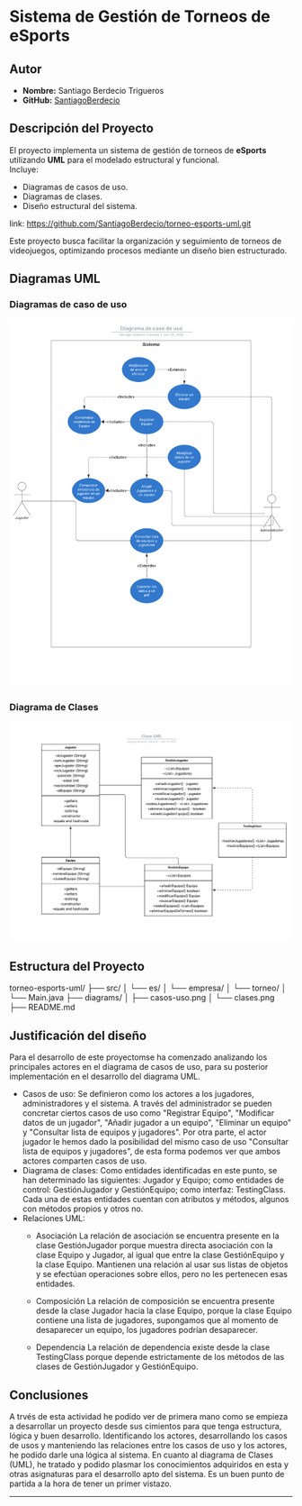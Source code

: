 # Sistema de Gestión de Torneos de eSports

## Autor
- **Nombre:** Santiago Berdecio Trigueros  
- **GitHub:** [SantiagoBerdecio](https://github.com/SantiagoBerdecio)

## Descripción del Proyecto
El proyecto implementa un sistema de gestión de torneos de **eSports** utilizando **UML** para el modelado estructural y funcional.  
Incluye:
- Diagramas de casos de uso.
- Diagramas de clases.
- Diseño estructural del sistema.

link: https://github.com/SantiagoBerdecio/torneo-esports-uml.git

Este proyecto busca facilitar la organización y seguimiento de torneos de videojuegos, optimizando procesos mediante un diseño bien estructurado.

## Diagramas UML
### Diagramas de caso de uso
![Diagrama de casos de uso](diagrams/casos-usos.png)

### Diagrama de Clases
![Diagrama de Clases](diagrams/clases.png)

## Estructura del Proyecto
torneo-esports-uml/ ├── src/ │ └── es/ │ └── empresa/ │ └── torneo/ │ └── Main.java ├── diagrams/ │ ├── casos-uso.png │ └── clases.png ├── README.md

## Justificación del diseño
Para el desarrollo de este proyectomse ha comenzado analizando los principales actores en el diagrama de casos de uso, para su posterior implementación en el desarrollo del diagrama UML.

- Casos de uso: Se definieron como los actores a los jugadores, administradores y el sistema. A través del administrador se pueden concretar ciertos casos de uso como "Registrar Equipo", "Modificar datos de un jugador", "Añadir jugador a un equipo", "Eliminar un equipo" y "Consultar lista de equipos y jugadores". Por otra parte, el actor jugador le hemos dado la posibilidad del mismo caso de uso "Consultar lista de equipos y jugadores", de esta forma podemos ver que ambos actores comparten casos de uso.
- Diagrama de clases: Como entidades identificadas en este punto, se han determinado las siguientes: Jugador y Equipo; como entidades de control: GestiónJugador y GestiónEquipo; como interfaz: TestingClass. Cada una de estas entidades cuentan con atributos y métodos, algunos con métodos propios y otros no.
- Relaciones UML: 
    - Asociación
    La relación de asociación se encuentra presente en la clase GestiónJugador porque muestra directa asociación con la clase Equipo y Jugador, al igual que entre la clase GestiónEquipo y la clase Equipo. Mantienen una relación al usar sus listas de objetos y se efectúan operaciones sobre ellos, pero no les pertenecen esas entidades.
    
    - Composición
    La relación de composición se encuentra presente desde la clase Jugador hacia la clase Equipo, porque la clase Equipo contiene una lista de jugadores, supongamos que al momento de desaparecer un equipo, los jugadores podrían desaparecer.
    
    - Dependencia
    La relación de dependencia existe desde la clase TestingClass porque depende estrictamente de los métodos de las clases de GestiónJugador y GestiónEquipo.

## Conclusiones
A trvés de esta actividad he podido ver de primera mano como se empieza a desarrollar un proyecto desde sus cimientos para que tenga estructura, lógica y buen desarrollo. Identificando los actores, desarrollando los casos de usos y manteniendo las relaciones entre los casos de uso y los actores, he podido darle una lógica al sistema.
En cuanto al diagrama de Clases (UML), he tratado y podido plasmar los conocimientos adquiridos en esta y otras asignaturas para el desarrollo apto del sistema. Es un buen punto de partida a la hora de tener un primer vistazo.
    
---
